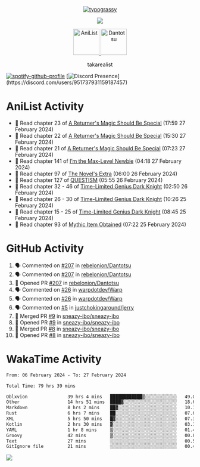 
<div align="center">
<a href="https://github.com/kawarimidoll/typograssy">
    <img alt="typograssy" src="https://typograssy.deno.dev/api?text=%E3%82%B8%E3%83%A7%E3%83%B3%E3%81%A7%E3%81%99%E3%80%82%E3%81%93%E3%82%93%E3%81%AB%E3%81%A1%E3%81%AF%20%20%5E%5E%20sup%20iam%20ibo%20--&&l0=none&l1=82d9d0&l2=027353&l3=038c4c&l4=01402e&bg=none&frame=none&speed=100&comment=">
</a>
</div>
<p align="center">
  <a href="https://skillicons.dev">
    <img src="https://skillicons.dev/icons?i=vscode,html,androidstudio,mysql,rust,python" />
  </a>
</p>

<p align="center">    
    <a href="https://anilist.co/user/ibo/">
      <img src="https://cdn.discordapp.com/attachments/952538817880018944/1205219416065712178/a_f54f910e2add364a3da3bb2f2fce0c72.gif?ex=65d7930c&is=65c51e0c&hm=9005f405718eef845dce134539f2fcaa1e07f6d8a2f1674db63f2fade2df09a4&" alt="AniList" style="width: 70px; height: auto;">
    </a>  
    <a href="https://discord.gg/4HPZ5nAWwM">
      <img src="https://cdn.discordapp.com/attachments/952538817880018944/1205223909918642247/Image_resizer.gif?ex=65d7973c&is=65c5223c&hm=bbc85d63f50fce49a6b7809df28d525baade2090fc305fbd0094bd24cd34cf56&" alt="Dantotsu" style="width: 70px; height: auto;">
    </a>
</p>

<p align="center">
takarealist
</p>

[![spotify-github-profile](https://spotify-github-profile.vercel.app/api/view?uid=216np2gahwfhcjozqmzomew7i&cover_image=true&theme=novatorem&show_offline=true&background_color=121212&interchange=false&bar_color=53b14f&bar_color_cover=true)](https://spotify-github-profile.vercel.app/api/view?uid=216np2gahwfhcjozqmzomew7i&redirect=true)
[![Discord Presence](https://lanyard-profile-readme.vercel.app/api/951737931159187457?theme=dark&bg=Oe1116&animated=false&hideDiscrim=true&borderRadius=30px&idleMessage=currently%20offline...)](https://discord.com/users/951737931159187457)


# AniList Activity

<!-- ANILIST_ACTIVITY:start -->

-   📖 Read chapter 23 of [A Returner's Magic Should Be Special](https://anilist.co/manga/105393) (17:59 27 February 2024)
-   📖 Read chapter 22 of [A Returner's Magic Should Be Special](https://anilist.co/manga/105393) (15:30 27 February 2024)
-   📖 Read chapter 21 of [A Returner's Magic Should Be Special](https://anilist.co/manga/105393) (07:23 27 February 2024)
-   📖 Read chapter 141 of [I’m the Max-Level Newbie](https://anilist.co/manga/137280) (04:18 27 February 2024)
-   📖 Read chapter 97 of [The Novel's Extra](https://anilist.co/manga/152128) (06:00 26 February 2024)
-   📖 Read chapter 127 of [QUESTISM](https://anilist.co/manga/140837) (05:55 26 February 2024)
-   📖 Read chapter 32 - 46 of [Time-Limited Genius Dark Knight](https://anilist.co/manga/165182) (02:50 26 February 2024)
-   📖 Read chapter 26 - 30 of [Time-Limited Genius Dark Knight](https://anilist.co/manga/165182) (10:26 25 February 2024)
-   📖 Read chapter 15 - 25 of [Time-Limited Genius Dark Knight](https://anilist.co/manga/165182) (08:45 25 February 2024)
-   📖 Read chapter 93 of [Mythic Item Obtained](https://anilist.co/manga/151025) (07:22 25 February 2024)

<!-- ANILIST_ACTIVITY:end -->

# GitHub Activity

<!--START_SECTION:activity-->
1. 🗣 Commented on [#207](https://github.com/rebelonion/Dantotsu/pull/207#issuecomment-1966687534) in [rebelonion/Dantotsu](https://github.com/rebelonion/Dantotsu)
2. 🗣 Commented on [#207](https://github.com/rebelonion/Dantotsu/pull/207#issuecomment-1966684593) in [rebelonion/Dantotsu](https://github.com/rebelonion/Dantotsu)
3. 💪 Opened PR [#207](https://github.com/rebelonion/Dantotsu/pull/207) in [rebelonion/Dantotsu](https://github.com/rebelonion/Dantotsu)
4. 🗣 Commented on [#26](https://github.com/warpdotdev/Warp/issues/26#issuecomment-1963689226) in [warpdotdev/Warp](https://github.com/warpdotdev/Warp)
5. 🗣 Commented on [#26](https://github.com/warpdotdev/Warp/issues/26#issuecomment-1963638026) in [warpdotdev/Warp](https://github.com/warpdotdev/Warp)
6. 🗣 Commented on [#5](https://github.com/justchokingaround/jerry/issues/5#issuecomment-1962271249) in [justchokingaround/jerry](https://github.com/justchokingaround/jerry)
7. 🎉 Merged PR [#9](https://github.com/sneazy-ibo/sneazy-ibo/pull/9) in [sneazy-ibo/sneazy-ibo](https://github.com/sneazy-ibo/sneazy-ibo)
8. 💪 Opened PR [#9](https://github.com/sneazy-ibo/sneazy-ibo/pull/9) in [sneazy-ibo/sneazy-ibo](https://github.com/sneazy-ibo/sneazy-ibo)
9. 🎉 Merged PR [#8](https://github.com/sneazy-ibo/sneazy-ibo/pull/8) in [sneazy-ibo/sneazy-ibo](https://github.com/sneazy-ibo/sneazy-ibo)
10. 💪 Opened PR [#8](https://github.com/sneazy-ibo/sneazy-ibo/pull/8) in [sneazy-ibo/sneazy-ibo](https://github.com/sneazy-ibo/sneazy-ibo)
<!--END_SECTION:activity-->

# WakaTime Activity

<!--START_SECTION:waka-->

```txt
From: 06 February 2024 - To: 27 February 2024

Total Time: 79 hrs 39 mins

Oblxvion               39 hrs 4 mins   ████████████▒░░░░░░░░░░░░   49.06 %
Other                  14 hrs 51 mins  ████▓░░░░░░░░░░░░░░░░░░░░   18.66 %
Markdown               8 hrs 2 mins    ██▓░░░░░░░░░░░░░░░░░░░░░░   10.10 %
Rust                   6 hrs 7 mins    ██░░░░░░░░░░░░░░░░░░░░░░░   07.69 %
XML                    5 hrs 50 mins   █▓░░░░░░░░░░░░░░░░░░░░░░░   07.33 %
Kotlin                 2 hrs 30 mins   ▓░░░░░░░░░░░░░░░░░░░░░░░░   03.15 %
YAML                   1 hr 8 mins     ▒░░░░░░░░░░░░░░░░░░░░░░░░   01.43 %
Groovy                 42 mins         ▒░░░░░░░░░░░░░░░░░░░░░░░░   00.89 %
Text                   27 mins         ░░░░░░░░░░░░░░░░░░░░░░░░░   00.57 %
GitIgnore file         21 mins         ░░░░░░░░░░░░░░░░░░░░░░░░░   00.45 %
```

<!--END_SECTION:waka-->

![](https://komarev.com/ghpvc/?username=sneazy-ibo&color=ff6e00&label=Counter&abbreviated=true)
